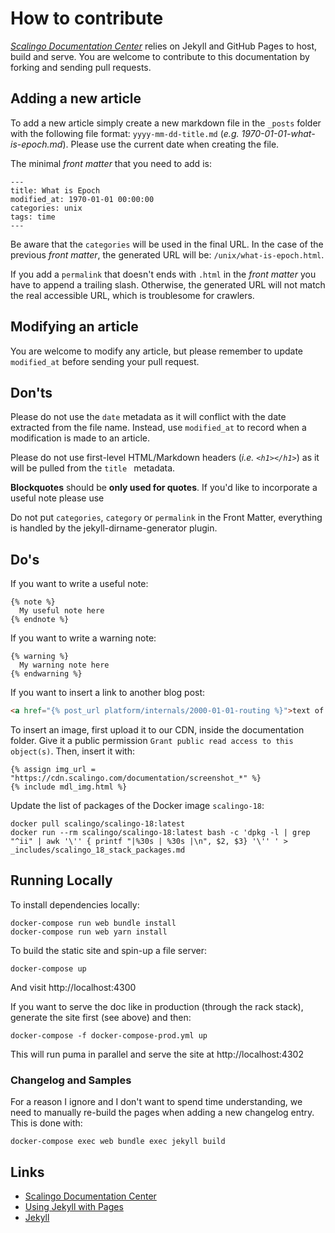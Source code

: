# How to contribute

[*Scalingo Documentation Center*](http://doc.scalingo.com) relies on Jekyll and GitHub Pages to host, build and serve. You are welcome to contribute to this documentation by forking and sending pull requests.

## Adding a new article

To add a new article simply create a new markdown file in the `_posts` folder with the following file format: `yyyy-mm-dd-title.md` (*e.g. 1970-01-01-what-is-epoch.md*).
Please use the current date when creating the file.

The minimal *front matter* that you need to add is:

```
---
title: What is Epoch
modified_at: 1970-01-01 00:00:00
categories: unix
tags: time
---
```

Be aware that the `categories` will be used in the final URL. In the case of the previous *front matter*, the generated URL will be: `/unix/what-is-epoch.html`.

If you add a `permalink` that doesn't ends with `.html` in the *front matter* you have to append a trailing slash. Otherwise, the generated URL will not match the real accessible URL, which is troublesome for crawlers.

## Modifying an article

You are welcome to modify any article, but please remember to update `modified_at` before sending your pull request.

## Don'ts

Please do not use the `date` metadata as it will conflict with the date extracted from the file name. Instead, use `modified_at` to record when a modification is made to an article.

Please do not use first-level HTML/Markdown headers (*i.e. `<h1></h1>`*) as it will be pulled from the `title ` metadata.

__Blockquotes__ should be **only used for quotes**. If you'd like to incorporate a useful
note please use

Do not put `categories`, `category` or `permalink` in the Front Matter, everything is handled by the jekyll-dirname-generator plugin.

## Do's

If you want to write a useful note:

```
{% note %}
  My useful note here
{% endnote %}
```

If you want to write a warning note:

```
{% warning %}
  My warning note here
{% endwarning %}
```

If you want to insert a link to another blog post:

```html
<a href="{% post_url platform/internals/2000-01-01-routing %}">text of the link</a>
```

To insert an image, first upload it to our CDN, inside the documentation
folder. Give it a public permission `Grant public read access to this
object(s)`. Then, insert it with:

```liquid
{% assign img_url = "https://cdn.scalingo.com/documentation/screenshot_*" %}
{% include mdl_img.html %}
```

Update the list of packages of the Docker image `scalingo-18`:

```
docker pull scalingo/scalingo-18:latest
docker run --rm scalingo/scalingo-18:latest bash -c 'dpkg -l | grep "^ii" | awk '\'' { printf "|%30s | %30s |\n", $2, $3} '\'' ' > _includes/scalingo_18_stack_packages.md
```

## Running Locally

To install dependencies locally:

```
docker-compose run web bundle install
docker-compose run web yarn install
```

To build the static site and spin-up a file server:

```
docker-compose up
```

And visit http://localhost:4300

If you want to serve the doc like in production (through the rack stack), generate the site first (see above) and then:

```
docker-compose -f docker-compose-prod.yml up
```

This will run puma in parallel and serve the site at http://localhost:4302

### Changelog and Samples

For a reason I ignore and I don't want to spend time understanding, we need to manually re-build
the pages when adding a new changelog entry. This is done with:

```
docker-compose exec web bundle exec jekyll build
```

## Links

* [Scalingo Documentation Center](http://doc.scalingo.com)
* [Using Jekyll with Pages](https://help.github.com/articles/using-jekyll-with-pages/)
* [Jekyll](https://jekyllrb.com/)
